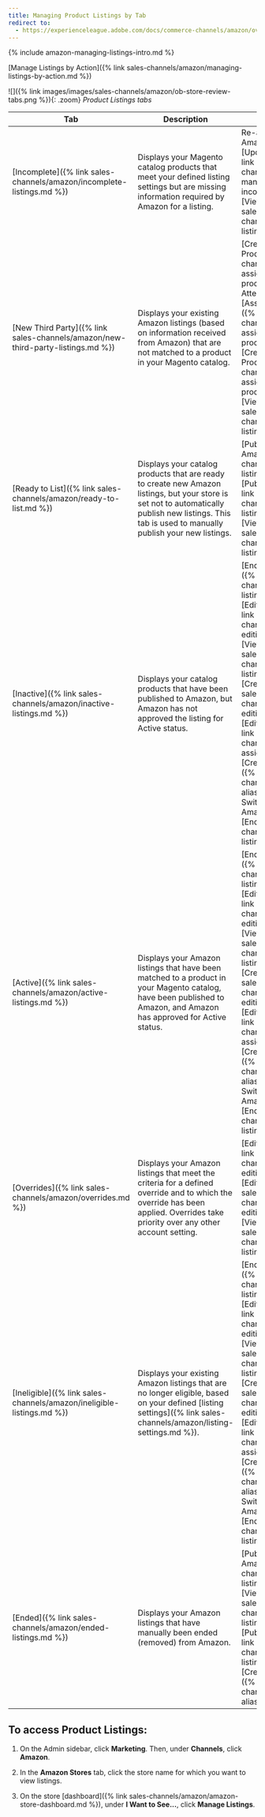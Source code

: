 ```yaml
---
title: Managing Product Listings by Tab
redirect to:
  - https://experienceleague.adobe.com/docs/commerce-channels/amazon/overview.html
---
```


{% include amazon-managing-listings-intro.md %}

[Manage Listings by Action]({% link sales-channels/amazon/managing-listings-by-action.md %})

![]({% link images/images/sales-channels/amazon/ob-store-review-tabs.png %}){: .zoom}
_Product Listings tabs_

|Tab|Description|Actions|
|--- |--- |--- |
|[Incomplete]({% link sales-channels/amazon/incomplete-listings.md %})|Displays your Magento catalog products that meet your defined listing settings but are missing information required by Amazon for a listing.|Re-attempt auto match to Amazon Listing<br />[Update Required Info]({% link sales-channels/amazon/amazon-manually-update-incomplete-listing.md %})<br />[View Details]({% link sales-channels/amazon/product-listing-details.md %})|
|[New Third Party]({% link sales-channels/amazon/new-third-party-listings.md %})|Displays your existing Amazon listings (based on information received from Amazon) that are not matched to a product in your Magento catalog.|[Create New Catalog Product(s)]({% link sales-channels/amazon/creating-assigning-catalog-products.md %})<br />Attempt Automatic Match<br />[Assign Catalog Product]({% link sales-channels/amazon/creating-assigning-catalog-products.md %})<br />[Create New Catalog Product]({% link sales-channels/amazon/creating-assigning-catalog-products.md %})<br />[View Details]({% link sales-channels/amazon/product-listing-details.md %})|
|[Ready to List]({% link sales-channels/amazon/ready-to-list.md %})|Displays your catalog products that are ready to create new Amazon listings, but your store is set not to automatically publish new listings. This tab is used to manually publish your new listings.|[Publish Product to Amazon]({% link sales-channels/amazon/ended-listings.md %})<br />[Publish On Amazon]({% link sales-channels/amazon/ended-listings.md %})<br />[View Details]({% link sales-channels/amazon/product-listing-details.md %})|
|[Inactive]({% link sales-channels/amazon/inactive-listings.md %})|Displays your catalog products that have been published to Amazon, but Amazon has not approved the listing for Active status.|[End Listing(s) on Amazon]({% link sales-channels/amazon/end-listings-manually.md %})<br />[Edit Listing Overrides]({% link sales-channels/amazon/creating-editing-overrides.md %})<br />[View Details]({% link sales-channels/amazon/product-listing-details.md %})<br />[Create Override]({% link sales-channels/amazon/creating-editing-overrides.md %})<br />[Edit Assigned ASIN]({% link sales-channels/amazon/edit-assigned-asin.md %})<br />[Create Alias Seller SKU]({% link sales-channels/amazon/create-alias-seller-sku.md %})<br />Switch to Fulfilled by Amazon/Merchant<br />[End Listing]({% link sales-channels/amazon/end-listings-manually.md %})|
|[Active]({% link sales-channels/amazon/active-listings.md %})|Displays your Amazon listings that have been matched to a product in your Magento catalog, have been published to Amazon, and Amazon has approved for Active status.|[End Listing(s) on Amazon]({% link sales-channels/amazon/end-listings-manually.md %})<br />[Edit Listing Overrides]({% link sales-channels/amazon/creating-editing-overrides.md %})<br />[View Details]({% link sales-channels/amazon/product-listing-details.md %})<br />[Create Override]({% link sales-channels/amazon/creating-editing-overrides.md %})<br />[Edit Assigned ASIN]({% link sales-channels/amazon/edit-assigned-asin.md %})<br />[Create Alias Seller SKU]({% link sales-channels/amazon/create-alias-seller-sku.md %})<br />Switch to Fulfilled by Amazon/Merchant<br />[End Listing]({% link sales-channels/amazon/end-listings-manually.md %})|
|[Overrides]({% link sales-channels/amazon/overrides.md %})|Displays your Amazon listings that meet the criteria for a defined override and to which the override has been applied. Overrides take priority over any other account setting.|[Edit Listing Overrides]({% link sales-channels/amazon/creating-editing-overrides.md %})<br />[Edit Overrides]({% link sales-channels/amazon/creating-editing-overrides.md %})<br />[View Details]({% link sales-channels/amazon/product-listing-details.md %})|
|[Ineligible]({% link sales-channels/amazon/ineligible-listings.md %})|Displays your existing Amazon listings that are no longer eligible, based on your defined [listing settings]({% link sales-channels/amazon/listing-settings.md %}).|[End Listing(s) on Amazon]({% link sales-channels/amazon/end-listings-manually.md %})<br />[Edit Listing Overrides]({% link sales-channels/amazon/creating-editing-overrides.md %})<br />[View Details]({% link sales-channels/amazon/product-listing-details.md %})<br />[Create Override]({% link sales-channels/amazon/creating-editing-overrides.md %})<br />[Edit Assigned ASIN]({% link sales-channels/amazon/edit-assigned-asin.md %})<br />[Create Alias Seller SKU]({% link sales-channels/amazon/create-alias-seller-sku.md %})<br />Switch to Fulfilled by Amazon/Merchant<br />[End Listing]({% link sales-channels/amazon/end-listings-manually.md %})|
|[Ended]({% link sales-channels/amazon/ended-listings.md %})|Displays your Amazon listings that have manually been ended (removed) from Amazon.|[Publish Product to Amazon]({% link sales-channels/amazon/ended-listings.md %})<br />[View Details]({% link sales-channels/amazon/product-listing-details.md %})<br />[Publish On Amazon]({% link sales-channels/amazon/ended-listings.md %})<br />[Create Alias Seller SKU]({% link sales-channels/amazon/create-alias-seller-sku.md %})|

## To access Product Listings:

1. On the Admin sidebar, click **Marketing**. Then, under **Channels**, click **Amazon**.

1. In the **Amazon Stores** tab, click the store name for which you want to view listings.

1. On the store [dashboard]({% link sales-channels/amazon/amazon-store-dashboard.md %}), under **I Want to See...**, click **Manage Listings**.
